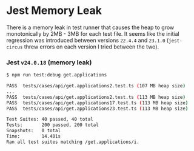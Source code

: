 # Jest Memory Leak

There is a memory leak in test runner that causes the heap to grow monotonically by 2MB - 3MB for each test file.
It seems like the initial regression was introduced between versions `22.4.4` and `23.1.0` (`jest-circus` threw errors on each version I tried between the two).

### Jest `v24.0.18` (memory leak)

```bash
$ npm run test:debug get.applications

PASS  tests/cases/api/get.applications2.test.ts (107 MB heap size)
...
PASS  tests/cases/api/get.applications2.test.ts (113 MB heap size)
PASS  tests/cases/api/get.applications17.test.ts (113 MB heap size)
PASS  tests/cases/api/get.applications23.test.ts (113 MB heap size)

Test Suites: 40 passed, 40 total
Tests:       200 passed, 200 total
Snapshots:   0 total
Time:        14.401s
Ran all test suites matching /get.applications/i.
```

```
